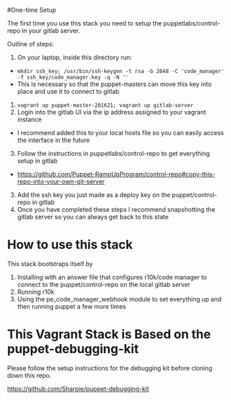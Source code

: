 #One-time Setup

The first time you use this stack you need to setup the puppetlabs/control-repo in your gitlab server.

Outline of steps:

1. On your laptop, inside this directory run:
 - `mkdir ssh_key; /usr/bin/ssh-keygen -t rsa -b 2048 -C 'code_manager' -f ssh_key/code_manager.key -q -N ''`
 - This is necessary so that the puppet-masters can move this key into place and use it to connect to gitlab
1. `vagrant up puppet-master-201621; vagrant up gitlab-server`
2. Login into the gitlab UI via the ip address assigned to your vagrant instance
 - I recommend added this to your local hosts file so you can easily access the interface in the future
3. Follow the instructions in puppetlabs/control-repo to get everything setup in gitlab
  - https://github.com/Puppet-RampUpProgram/control-repo#copy-this-repo-into-your-own-git-server
3. Add the ssh key you just made as a deploy key on the puppet/control-repo in gitlab
4. Once you have completed these steps I recommend snapshotting the gitlab server so you can always get back to this state

# How to use this stack

This stack bootstraps itself by

1. Installing with an answer file that configures r10k/code manager to connect to the puppet/control-repo on the local gitlab server
2. Running r10k
3. Using the pe_code_manager_webhook module to set everything up and then running puppet a few more times


# This Vagrant Stack is Based on the puppet-debugging-kit

Please follow the setup instructions for the debugging kit before cloning down this repo.

https://github.com/Sharpie/puppet-debugging-kit
